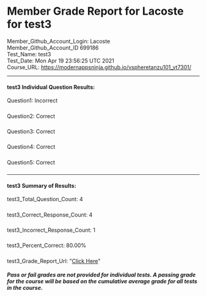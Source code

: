 # Member Grade Report for Lacoste for test3  
   
Member_Github_Account_Login: Lacoste  
Member_Github_Account_ID 699186  
Test_Name: test3  
Test_Date: Mon Apr 19 23:56:25 UTC 2021  
Course_URL: https://modernappsninja.github.io/vspheretanzu101_vt7301/  
   
---  
#### test3 Individual Question Results:  
Question1: Incorrect  
#####  
Question2: Correct  
#####  
Question3: Correct  
#####  
Question4: Correct  
#####  
Question5: Correct  
#####  
---  
#### test3 Summary of Results:  
test3_Total_Question_Count: 4  
#####  
test3_Correct_Response_Count: 4  
#####  
test3_Incorrect_Response_Count: 1  
#####  
test3_Percent_Correct: 80.00%  
#####  
test3_Grade_Report_Url: "[Click Here](https://github.com/modernappsninjas/Lacoste/blob/main/static/userdata/courses/vspheretanzu101_vt7301/grade_report.pr178.test3.md)"
##### Pass or fail grades are not provided for individual tests. A passing grade for the course will be based on the cumulative average grade for all tests in the course.  
